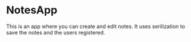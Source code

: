 # NotesApp
This is an app where you can create and edit notes. It uses serilization to save the notes and the users registered.
